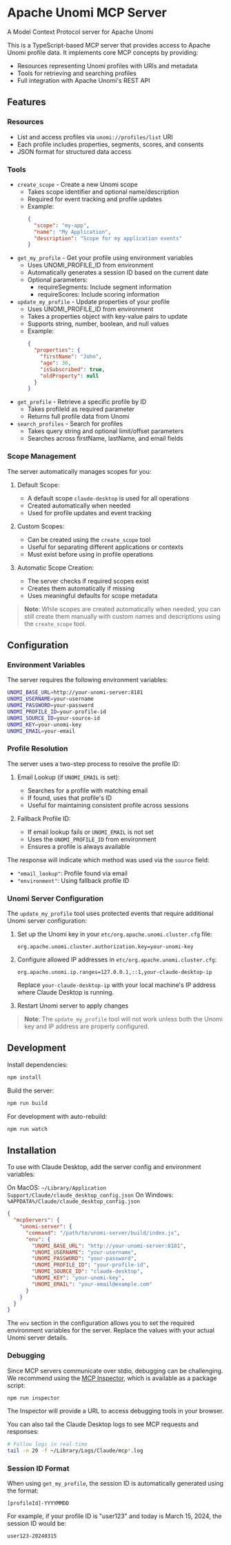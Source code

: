 # Apache Unomi MCP Server

A Model Context Protocol server for Apache Unomi

This is a TypeScript-based MCP server that provides access to Apache Unomi profile data. It implements core MCP concepts by providing:

- Resources representing Unomi profiles with URIs and metadata
- Tools for retrieving and searching profiles
- Full integration with Apache Unomi's REST API

## Features

### Resources
- List and access profiles via `unomi://profiles/list` URI
- Each profile includes properties, segments, scores, and consents
- JSON format for structured data access

### Tools
- `create_scope` - Create a new Unomi scope
  - Takes scope identifier and optional name/description
  - Required for event tracking and profile updates
  - Example:
    ```json
    {
      "scope": "my-app",
      "name": "My Application",
      "description": "Scope for my application events"
    }
    ```
- `get_my_profile` - Get your profile using environment variables
  - Uses UNOMI_PROFILE_ID from environment
  - Automatically generates a session ID based on the current date
  - Optional parameters:
    - requireSegments: Include segment information
    - requireScores: Include scoring information
- `update_my_profile` - Update properties of your profile
  - Uses UNOMI_PROFILE_ID from environment
  - Takes a properties object with key-value pairs to update
  - Supports string, number, boolean, and null values
  - Example:
    ```json
    {
      "properties": {
        "firstName": "John",
        "age": 30,
        "isSubscribed": true,
        "oldProperty": null
      }
    }
    ```
- `get_profile` - Retrieve a specific profile by ID
  - Takes profileId as required parameter
  - Returns full profile data from Unomi
- `search_profiles` - Search for profiles
  - Takes query string and optional limit/offset parameters
  - Searches across firstName, lastName, and email fields

### Scope Management
The server automatically manages scopes for you:

1. Default Scope:
   - A default scope `claude-desktop` is used for all operations
   - Created automatically when needed
   - Used for profile updates and event tracking

2. Custom Scopes:
   - Can be created using the `create_scope` tool
   - Useful for separating different applications or contexts
   - Must exist before using in profile operations

3. Automatic Scope Creation:
   - The server checks if required scopes exist
   - Creates them automatically if missing
   - Uses meaningful defaults for scope metadata

> **Note**: While scopes are created automatically when needed, you can still create them manually with custom names and descriptions using the `create_scope` tool.

## Configuration

### Environment Variables

The server requires the following environment variables:

```bash
UNOMI_BASE_URL=http://your-unomi-server:8181
UNOMI_USERNAME=your-username
UNOMI_PASSWORD=your-password
UNOMI_PROFILE_ID=your-profile-id
UNOMI_SOURCE_ID=your-source-id
UNOMI_KEY=your-unomi-key
UNOMI_EMAIL=your-email
```

### Profile Resolution

The server uses a two-step process to resolve the profile ID:

1. Email Lookup (if `UNOMI_EMAIL` is set):
   - Searches for a profile with matching email
   - If found, uses that profile's ID
   - Useful for maintaining consistent profile across sessions

2. Fallback Profile ID:
   - If email lookup fails or `UNOMI_EMAIL` is not set
   - Uses the `UNOMI_PROFILE_ID` from environment
   - Ensures a profile is always available

The response will indicate which method was used via the `source` field:
- `"email_lookup"`: Profile found via email
- `"environment"`: Using fallback profile ID

### Unomi Server Configuration

The `update_my_profile` tool uses protected events that require additional Unomi server configuration:

1. Set up the Unomi key in your `etc/org.apache.unomi.cluster.cfg` file:
   ```properties
   org.apache.unomi.cluster.authorization.key=your-unomi-key
   ```

2. Configure allowed IP addresses in `etc/org.apache.unomi.cluster.cfg`:
   ```properties
   org.apache.unomi.ip.ranges=127.0.0.1,::1,your-claude-desktop-ip
   ```
   Replace `your-claude-desktop-ip` with your local machine's IP address where Claude Desktop is running.

3. Restart Unomi server to apply changes

> **Note**: The `update_my_profile` tool will not work unless both the Unomi key and IP address are properly configured.

## Development

Install dependencies:
```bash
npm install
```

Build the server:
```bash
npm run build
```

For development with auto-rebuild:
```bash
npm run watch
```

## Installation

To use with Claude Desktop, add the server config and environment variables:

On MacOS: `~/Library/Application Support/Claude/claude_desktop_config.json`
On Windows: `%APPDATA%/Claude/claude_desktop_config.json`

```json
{
  "mcpServers": {
    "unomi-server": {
      "command": "/path/to/unomi-server/build/index.js",
      "env": {
        "UNOMI_BASE_URL": "http://your-unomi-server:8181",
        "UNOMI_USERNAME": "your-username",
        "UNOMI_PASSWORD": "your-password",
        "UNOMI_PROFILE_ID": "your-profile-id",
        "UNOMI_SOURCE_ID": "claude-desktop",
        "UNOMI_KEY": "your-unomi-key",
        "UNOMI_EMAIL": "your-email@example.com"
      }
    }
  }
}
```

The `env` section in the configuration allows you to set the required environment variables for the server. Replace the values with your actual Unomi server details.

### Debugging

Since MCP servers communicate over stdio, debugging can be challenging. We recommend using the [MCP Inspector](https://github.com/modelcontextprotocol/inspector), which is available as a package script:

```bash
npm run inspector
```

The Inspector will provide a URL to access debugging tools in your browser.

You can also tail the Claude Desktop logs to see MCP requests and responses:

```bash
# Follow logs in real-time
tail -n 20 -f ~/Library/Logs/Claude/mcp*.log
```

### Session ID Format
When using `get_my_profile`, the session ID is automatically generated using the format:
```
[profileId]-YYYYMMDD
```
For example, if your profile ID is "user123" and today is March 15, 2024, the session ID would be:
```
user123-20240315
```
